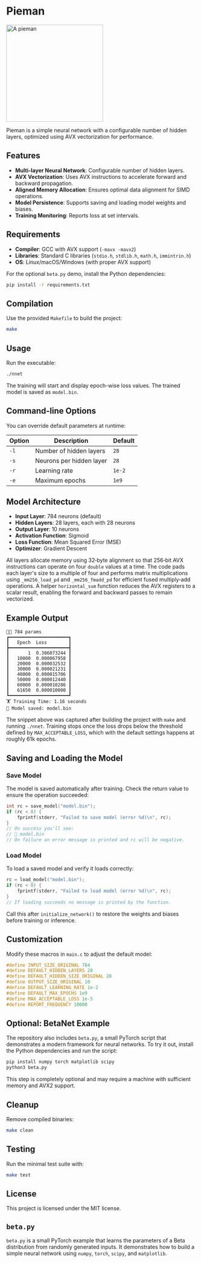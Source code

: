# Pieman
<img width="256" alt="A pieman" src="https://github.com/user-attachments/assets/69ddd1fd-1329-4820-96f8-677d478a07c5" />


Pieman is a simple neural network with a configurable number of hidden layers,
optimized using AVX vectorization for performance.

## Features

- **Multi-layer Neural Network**: Configurable number of hidden layers.
- **AVX Vectorization**: Uses AVX instructions to accelerate forward and backward propagation.
- **Aligned Memory Allocation**: Ensures optimal data alignment for SIMD operations.
- **Model Persistence**: Supports saving and loading model weights and biases.
- **Training Monitoring**: Reports loss at set intervals.

## Requirements

- **Compiler**: GCC with AVX support (`-mavx -mavx2`)
- **Libraries**: Standard C libraries (`stdio.h`, `stdlib.h`, `math.h`, `immintrin.h`)
- **OS**: Linux/macOS/Windows (with proper AVX support)

For the optional `beta.py` demo, install the Python dependencies:

```sh
pip install -r requirements.txt
```

## Compilation

Use the provided `Makefile` to build the project:

```sh
make
```

## Usage

Run the executable:

```sh
./nnet
```

The training will start and display epoch-wise loss values. The trained model is saved as `model.bin`.

## Command-line Options

You can override default parameters at runtime:

| Option | Description | Default |
| ------ | ----------- | ------- |
| `-l`   | Number of hidden layers | `28` |
| `-s`   | Neurons per hidden layer | `28` |
| `-r`   | Learning rate | `1e-2` |
| `-e`   | Maximum epochs | `1e9` |

## Model Architecture

- **Input Layer**: 784 neurons (default)
- **Hidden Layers**: 28 layers, each with 28 neurons
- **Output Layer**: 10 neurons
- **Activation Function**: Sigmoid
- **Loss Function**: Mean Squared Error (MSE)
- **Optimizer**: Gradient Descent

All layers allocate memory using 32‑byte alignment so that 256‑bit AVX
instructions can operate on four `double` values at a time. The code pads each
layer's size to a multiple of four and performs matrix multiplications using
`_mm256_load_pd` and `_mm256_fmadd_pd` for efficient fused multiply‑add
operations. A helper `horizontal_sum` function reduces the AVX registers to a
scalar result, enabling the forward and backward passes to remain vectorized.

## Example Output

```
👨‍🎓 784 params
┏━━━━━━━━━━━━━━━━━━━━━━┓
┃   Epoch  Loss        ┃
┣━━━━━━━━━━━━━━━━━━━━━━┫
┃       1  0.306073244 ┃
┃   10000  0.000067958 ┃
┃   20000  0.000032532 ┃
┃   30000  0.000021231 ┃
┃   40000  0.000015706 ┃
┃   50000  0.000012440 ┃
┃   60000  0.000010286 ┃
┃   61650  0.000010000 ┃
┗━━━━━━━━━━━━━━━━━━━━━━┛
🏋️ Training Time: 1.16 seconds
💾 Model saved: model.bin
```

The snippet above was captured after building the project with `make` and
running `./nnet`. Training stops once the loss drops below the threshold defined
by `MAX_ACCEPTABLE_LOSS`, which with the default settings happens at roughly
61k epochs.

## Saving and Loading the Model

### Save Model

The model is saved automatically after training. Check the return value to
ensure the operation succeeded:

```c
int rc = save_model("model.bin");
if (rc < 0) {
    fprintf(stderr, "Failed to save model (error %d)\n", rc);
}
// On success you'll see:
// 💾 model.bin
// On failure an error message is printed and rc will be negative.
```

### Load Model

To load a saved model and verify it loads correctly:

```c
rc = load_model("model.bin");
if (rc < 0) {
    fprintf(stderr, "Failed to load model (error %d)\n", rc);
}
// If loading succeeds no message is printed by the function.
```

Call this after `initialize_network()` to restore the weights and biases before
training or inference.

## Customization

Modify these macros in `main.c` to adjust the default model:

```c
#define INPUT_SIZE_ORIGINAL 784
#define DEFAULT_HIDDEN_LAYERS 28
#define DEFAULT_HIDDEN_SIZE_ORIGINAL 28
#define OUTPUT_SIZE_ORIGINAL 10
#define DEFAULT_LEARNING_RATE 1e-2
#define DEFAULT_MAX_EPOCHS 1e9
#define MAX_ACCEPTABLE_LOSS 1e-5
#define REPORT_FREQUENCY 10000
```

## Optional: BetaNet Example

The repository also includes `beta.py`, a small PyTorch script that
demonstrates a modern framework for neural networks. To try it out, install the
Python dependencies and run the script:

```sh
pip install numpy torch matplotlib scipy
python3 beta.py
```

This step is completely optional and may require a machine with sufficient
memory and AVX2 support.

## Cleanup

Remove compiled binaries:

```sh
make clean
```

## Testing

Run the minimal test suite with:

```sh
make test
```

## License

This project is licensed under the MIT license.

## `beta.py`

`beta.py` is a small PyTorch example that learns the parameters of a Beta
distribution from randomly generated inputs. It demonstrates how to build a
simple neural network using `numpy`, `torch`, `scipy`, and `matplotlib`.
